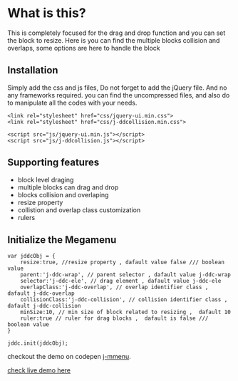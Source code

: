 What is this?
=============

This is completely focused for the drag and drop function and you can set the block to resize. Here is you can find the multiple blocks collision and overlaps, some options are here to handle the block


Installation
---

Simply add the css and js files, Do not forget to add the jQuery file. And no any frameworks required. you can find the uncompressed files, and also do to manipulate all the codes with your needs.

```
<link rel="stylesheet" href="css/jquery-ui.min.css">
<link rel="stylesheet" href="css/j-ddcollision.min.css">

<script src="js/jquery-ui.min.js"></script>
<script src="js/j-ddcollision.js"></script>
```


Supporting features
---

- block level draging
- multiple blocks can drag and drop
- blocks collision and overlaping
- resize property
- collistion and overlap class customization
- rulers



Initialize the Megamenu
---

```
var jddcObj = {
    resize:true, //resize property , dafault value false /// boolean value
    parent:'j-ddc-wrap', // parent selector , dafault value j-ddc-wrap
    selector:'j-ddc-ele', // drag element , dafault value j-ddc-ele
    overlapClass:'j-ddc-overlap', // overlap identifier class ,  dafault j-ddc-overlap
    collisionClass:'j-ddc-collision', // collision identifier class ,  dafault j-ddc-collision
    minSize:10, // min size of block related to resizing ,  dafault 10
    ruler:true // ruler for drag blocks ,  dafault is false /// boolean value
}

jddc.init(jddcObj);

```

checkout the demo on codepen [j-mmenu](https://codepen.io/JobyJoDiyon/pen/oNyMarb).

[check live demo here](https://jobyaj.github.io/j-ddcollision/)
